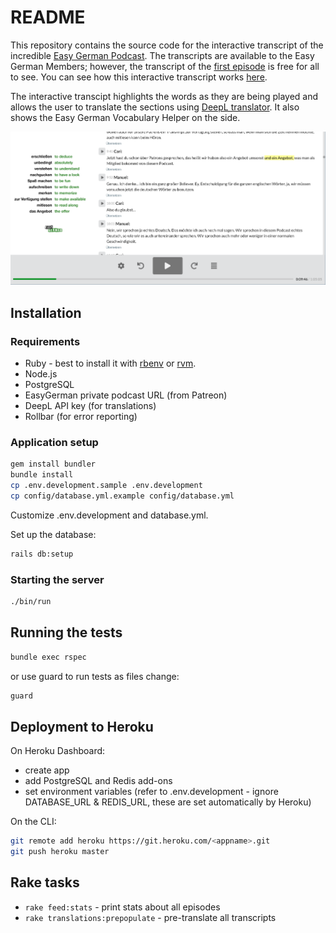 # README

This repository contains the source code for the interactive transcript of the incredible [Easy German Podcast](https://www.easygerman.org/podcast). 
The transcripts are available to the Easy German Members; however, the transcript of the [first episode](https://www.easygerman.org/podcast/episodes/1) is free for all to see. You can see how this interactive transcript works [here](https://play.easygerman.fm/episodes/1).

The interactive transcipt highlights the words as they are being played and allows the user to translate the sections using [DeepL translator](https://www.deepl.com/translator). It also shows the Easy German Vocabulary Helper on the side. 

![Interactive Transcrpit Screenshot Sample](./sample_screenshot.png)


## Installation

### Requirements

* Ruby - best to install it with [rbenv](https://github.com/rbenv/rbenv) or [rvm](https://rvm.io/).
* Node.js
* PostgreSQL
* EasyGerman private podcast URL (from Patreon)
* DeepL API key (for translations)
* Rollbar (for error reporting)

### Application setup

```sh
gem install bundler
bundle install
cp .env.development.sample .env.development
cp config/database.yml.example config/database.yml
```

Customize .env.development and database.yml.

Set up the database:

```sh
rails db:setup
```

### Starting the server

```sh
./bin/run
```

## Running the tests

```sh
bundle exec rspec
```

or use guard to run tests as files change:

```sh
guard
```

## Deployment to Heroku

On Heroku Dashboard:

* create app
* add PostgreSQL and Redis add-ons
* set environment variables (refer to .env.development - ignore DATABASE_URL & REDIS_URL, these are set automatically by Heroku)

On the CLI:

```sh
git remote add heroku https://git.heroku.com/<appname>.git
git push heroku master
```

## Rake tasks

- `rake feed:stats` - print stats about all episodes
- `rake translations:prepopulate` - pre-translate all transcripts
